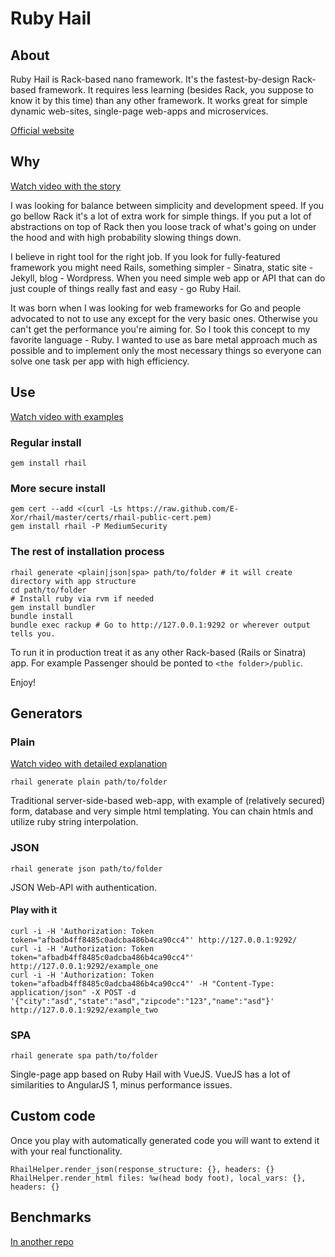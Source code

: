 # Ruby Hail

## About

Ruby Hail is Rack-based nano framework. It's the fastest-by-design Rack-based framework. It requires less learning (besides Rack, you suppose to know it by this time) than any other framework. It works great for simple dynamic web-sites, single-page web-apps and microservices.

[Official website](http://www.rubyhail.org)

## Why

[Watch video with the story](https://www.youtube.com/watch?v=hKzYhoo68os)

I was looking for balance between simplicity and development speed. If you go bellow Rack it's a lot of extra work for simple things. If you put a lot of abstractions on top of Rack then you loose track of what's going on under the hood and with high probability slowing things down.

I believe in right tool for the right job. If you look for fully-featured framework you might need Rails, something simpler - Sinatra, static site - Jekyll, blog - Wordpress. When you need simple web app or API that can do just couple of things really fast and easy - go Ruby Hail.

It was born when I was looking for web frameworks for Go and people advocated to not to use any except for the very basic ones. Otherwise you can't get the performance you're aiming for. So I took this concept to my favorite language - Ruby. I wanted to use as bare metal approach much as possible and to implement only the most necessary things so everyone can solve one task per app with high efficiency.

## Use

[Watch video with examples](https://www.youtube.com/watch?v=b2qNVZHlAwU)

### Regular install

```
gem install rhail
```

### More secure install

```
gem cert --add <(curl -Ls https://raw.github.com/E-Xor/rhail/master/certs/rhail-public-cert.pem)
gem install rhail -P MediumSecurity
```

### The rest of installation process
```
rhail generate <plain|json|spa> path/to/folder # it will create directory with app structure
cd path/to/folder
# Install ruby via rvm if needed
gem install bundler
bundle install
bundle exec rackup # Go to http://127.0.0.1:9292 or wherever output tells you.
```

To run it in production treat it as any other Rack-based (Rails or Sinatra) app. For example Passenger should be ponted to `<the folder>/public`.

Enjoy!

## Generators

### Plain

[Watch video with detailed explanation](https://www.youtube.com/watch?v=BrtrmFLrK-8)

```
rhail generate plain path/to/folder
```

Traditional server-side-based web-app, with example of (relatively secured) form, database and very simple html templating. You can chain htmls and utilize ruby string interpolation.

### JSON

```
rhail generate json path/to/folder
```

JSON Web-API with authentication.

#### Play with it

```
curl -i -H 'Authorization: Token token="afbadb4ff8485c0adcba486b4ca90cc4"' http://127.0.0.1:9292/
curl -i -H 'Authorization: Token token="afbadb4ff8485c0adcba486b4ca90cc4"' http://127.0.0.1:9292/example_one
curl -i -H 'Authorization: Token token="afbadb4ff8485c0adcba486b4ca90cc4"' -H "Content-Type: application/json" -X POST -d '{"city":"asd","state":"asd","zipcode":"123","name":"asd"}' http://127.0.0.1:9292/example_two
```

### SPA

```
rhail generate spa path/to/folder
```

Single-page app based on Ruby Hail with VueJS. VueJS has a lot of similarities to AngularJS 1, minus performance issues.

## Custom code

Once you play with automatically generated code you will want to extend it with your real functionality.

```
RhailHelper.render_json(response_structure: {}, headers: {}
RhailHelper.render_html files: %w(head body foot), local_vars: {}, headers: {}
```

## Benchmarks

[In another repo](https://github.com/E-Xor/rhail-benchmark "Ruby Hail Benchmark")
